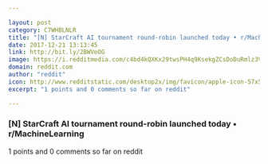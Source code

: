 ```yaml
---

layout: post
category: C7WHBLNLR
title: "[N] StarCraft AI tournament round-robin launched today • r/MachineLearning"
date: 2017-12-21 13:13:45
link: http://bit.ly/2BWVeOG
image: https://i.redditmedia.com/c4bd4kQXKx29twsPH4q9KsekgZCsDoDuRmlz3VZrlSc.jpg?w=320&s=10906e10b5dce4973c3d210c787569fd
domain: reddit.com
author: "reddit"
icon: http://www.redditstatic.com/desktop2x/img/favicon/apple-icon-57x57.png
excerpt: "1 points and 0 comments so far on reddit"

---
```


### [N] StarCraft AI tournament round-robin launched today • r/MachineLearning

1 points and 0 comments so far on reddit